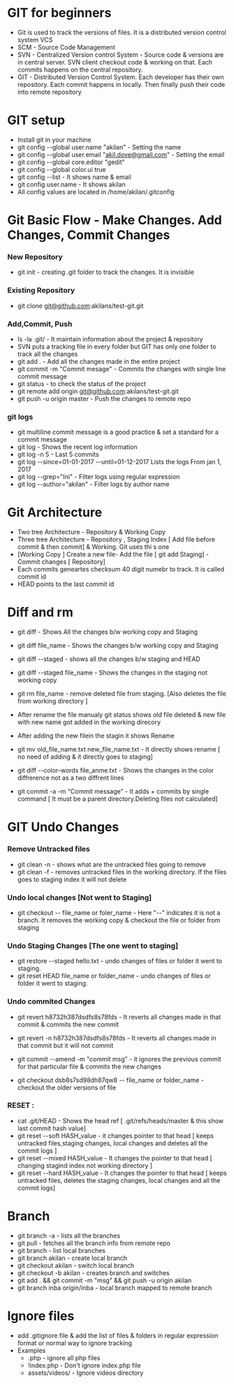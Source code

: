 # GIT for beginners

- Git is used to track the versions of files. It is a distributed version control system VCS
- SCM - Source Code Management
- SVN - Centralized Version control System - Source code & versions are in central server. SVN client checkout code & working on that. Each commits happens on the central repository.
- GIT - Distributed Version Control System. Each developer has their own repository. Each commit happens in locally. Then finally push their code into remote repository

# GIT setup

- Install git in your machine
- git config --global user.name "akilan" - Setting the name
- git config --global user.email "akil.dove@gmail.com" - Setting the email
- git config --global core.editor "gedit"
- git config --global color.ui true
- git config --list - It shows name & email
- git config user.name - It shows akilan
- All config values are located in /home/akilan/.gitconfig

# Git Basic Flow - Make Changes. Add Changes, Commit Changes

### New Repository

- git init - creating .git folder to track the changes. It is invisible

### Existing Repository

- git clone git@github.com:akilans/test-git.git

### Add,Commit, Push

- ls -la .git/ - It maintain information about the project & repository
- SVN puts a tracking file in every folder but GIT has only one folder to track all the changes
- git add . - Add all the changes made in the entire project
- git commit -m "Commit mesage" - Commits the changes with single line commit message
- git status - to check the status of the project
- git remote add origin git@github.com:akilans/test-git.git
- git push -u origin master - Push the changes to remote repo

### git logs

- git multiline commit message is a good practice & set a standard for a commit message
- git log - Shows the recent log information
- git log -n 5 - Last 5 commits
- git log --since=01-01-2017 --until=01-12-2017 Lists the logs From jan 1, 2017
- git log --grep="Ini" - Filter logs using regular expression
- git log --author="akilan" - Filter logs by author name

# Git Architecture

- Two tree Architecture - Repository & Working Copy
- Three tree Architecture - Repository , Staging Index [ Add file before commit & then commit] & Working. Git uses thi
  s one
- [Working Copy ] Create a new file- Add the file [ git add Staging] - Commit changes [ Repository]
- Each commits geneartes checksum 40 digit numebr to track. It is called commit id
- HEAD points to the last commit id

# Diff and rm

- git diff - Shows All the changes b/w working copy and Staging
- git diff file_name - Shows the changes b/w working copy and Staging
- git diff --staged - shows all the changes b/w staging and HEAD
- git diff --staged file_name - Shows the changes in the staging not working copy

- git rm file_name - remove deleted file from staging. [Also deletes the file from working directory ]
- After rename the file manualy git status shows old file deleted & new file with new name got added in the working direcory
- After adding the new filein the stagin it shows Rename
- git mv old_file_name.txt new_file_name.txt - It directly shows rename [ no need of adding & it directly goes to staging]
- git diff --color-words file_anme.txt - Shows the changes in the color diffrerence not as a two diffrent lines
- git commit -a -m "Commit message" - It adds + commits by single command [ It must be a parent directory.Deleting files not calculated]

# GIT Undo Changes

### Remove Untracked files

- git clean -n - shows what are the untracked files going to remove
- git clean -f - removes untracked files in the working directory. If the files goes to staging index it will not delete

### Undo local changes [Not went to Staging]

- git checkout -- file_name or foler_name - Here "--" indicates it is not a branch. It removes the working copy & checkout the file or folder from staging

### Undo Staging Changes [The one went to staging]

- git restore --staged hello.txt - undo changes of files or folder it went to staging.
- git reset HEAD file_name or folder_name - undo changes of files or folder it went to staging.

### Undo commited Changes

- git revert h8732h387dsdfs8s78fds - It reverts all changes made in that commit & commits the new commit
- git revert -n h8732h387dsdfs8s78fds - It reverts all changes made in that commit but it will not commit

- git commit --amend -m "commit msg" - it ignores the previous commit for that particular file & commits the new changes
- git checkout dsb8s7sd98dh87qw8 -- file_name or folder_name - checkout the older versions of file

### RESET :

- cat .git/HEAD - Shows the head ref [ .git/refs/heads/master & this show last commit hash value]
- git reset --soft HASH_value - it changes pointer to that head [ keeps untracked files,staging changes, local changes and deletes all the commit logs ]
- git reset --mixed HASH_value - It changes the pointer to that head [ changing stagind index not working directory ]
- git reset --hard HASH_value - It changes the pointer to that head [ keeps untracked files, deletes the staging changes, local changes and all the commit logs]

# Branch

- git branch -a - lists all the branches
- git pull - fetches all the branch info from remote repo
- git branch - list local branches
- git branch akilan - create local branch
- git checkout akilan - switch local branch
- git checkout -b akilan - creates branch and switches
- git add . && git commit -m "msg" && git push -u origin akilan
- git branch inba origin/inba - local branch mapped to remote branch

# Ignore files

- add .gitignore file & add the list of files & folders in regular expression format or normal way to ignore tracking
- Examples
  - .php - ignore all php files
  - !index.php - Don't ignore index.php file
  - assets/videos/ - Ignore videos directory
